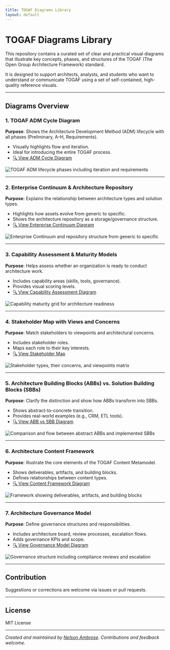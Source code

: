 ```yaml
---
title: TOGAF Diagrams Library
layout: default
---
```


# TOGAF Diagrams Library

This repository contains a curated set of clear and practical visual diagrams that illustrate key concepts, phases, and structures of the TOGAF (The Open Group Architecture Framework) standard.

It is designed to support architects, analysts, and students who want to understand or communicate TOGAF using a set of self-contained, high-quality reference visuals.

---

## Diagrams Overview

### 1. **TOGAF ADM Cycle Diagram**

**Purpose**: Shows the Architecture Development Method (ADM) lifecycle with all phases (Preliminary, A–H, Requirements).

* Visually highlights flow and iteration.
* Ideal for introducing the entire TOGAF process.
* [🔍 View ADM Cycle Diagram](TOGAF%20ADM%20Cycle%20Diagram.png)

![TOGAF ADM lifecycle phases including iteration and requirements](TOGAF%20ADM%20Cycle%20Diagram.png)

---

### 2. **Enterprise Continuum & Architecture Repository**

**Purpose**: Explains the relationship between architecture types and solution types.

* Highlights how assets evolve from generic to specific.
* Shows the architecture repository as a storage/governance structure.
* [🔍 View Enterprise Continuum Diagram](Enterprise%20Continuum%20&%20Architecture%20Repository.png)

![Enterprise Continuum and repository structure from generic to specific](Enterprise%20Continuum%20&%20Architecture%20Repository.png)

---

### 3. **Capability Assessment & Maturity Models**

**Purpose**: Helps assess whether an organization is ready to conduct architecture work.

* Includes capability areas (skills, tools, governance).
* Provides visual scoring levels.
* [🔍 View Capability Assessment Diagram](Capability%20Assessment%20&%20Maturity%20Models.png)

![Capability maturity grid for architecture readiness](Capability%20Assessment%20&%20Maturity%20Models.png)

---

### 4. **Stakeholder Map with Views and Concerns**

**Purpose**: Match stakeholders to viewpoints and architectural concerns.

* Includes stakeholder roles.
* Maps each role to their key interests.
* [🔍 View Stakeholder Map](Stakeholder%20Map%20with%20Views%20and%20Concerns.png)

![Stakeholder types, their concerns, and viewpoints matrix](Stakeholder%20Map%20with%20Views%20and%20Concerns.png)

---

### 5. **Architecture Building Blocks (ABBs) vs. Solution Building Blocks (SBBs)**

**Purpose**: Clarify the distinction and show how ABBs transform into SBBs.

* Shows abstract-to-concrete transition.
* Provides real-world examples (e.g., CRM, ETL tools).
* [🔍 View ABB vs SBB Diagram](Architecture%20Building%20Blocks%20vs.%20Solution%20Building%20Blocks.png)

![Comparison and flow between abstract ABBs and implemented SBBs](Architecture%20Building%20Blocks%20vs.%20Solution%20Building%20Blocks.png)

---

### 6. **Architecture Content Framework**

**Purpose**: Illustrate the core elements of the TOGAF Content Metamodel.

* Shows deliverables, artifacts, and building blocks.
* Defines relationships between content types.
* [🔍 View Content Framework Diagram](Architecture%20Content%20Framework.png)

![Framework showing deliverables, artifacts, and building blocks](Architecture%20Content%20Framework.png)

---

### 7. **Architecture Governance Model**

**Purpose**: Define governance structures and responsibilities.

* Includes architecture board, review processes, escalation flows.
* Adds governance KPIs and scope.
* [🔍 View Governance Model Diagram](Architecture%20Governance%20Model.png)

![Governance structure including compliance reviews and escalation](Architecture%20Governance%20Model.png)

---

## Contribution

Suggestions or corrections are welcome via issues or pull requests.

---

## License

MIT License

---

*Created and maintained by [Nelson Ambrose](https://github.com/nelsambrose). Contributions and feedback welcome.* 